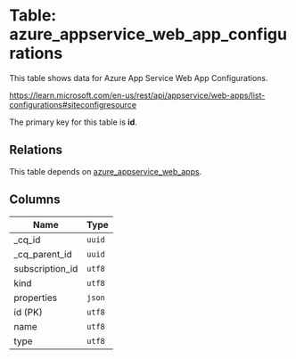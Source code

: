 # Table: azure_appservice_web_app_configurations

This table shows data for Azure App Service Web App Configurations.

https://learn.microsoft.com/en-us/rest/api/appservice/web-apps/list-configurations#siteconfigresource

The primary key for this table is **id**.

## Relations

This table depends on [azure_appservice_web_apps](azure_appservice_web_apps.md).

## Columns

| Name          | Type          |
| ------------- | ------------- |
|_cq_id|`uuid`|
|_cq_parent_id|`uuid`|
|subscription_id|`utf8`|
|kind|`utf8`|
|properties|`json`|
|id (PK)|`utf8`|
|name|`utf8`|
|type|`utf8`|